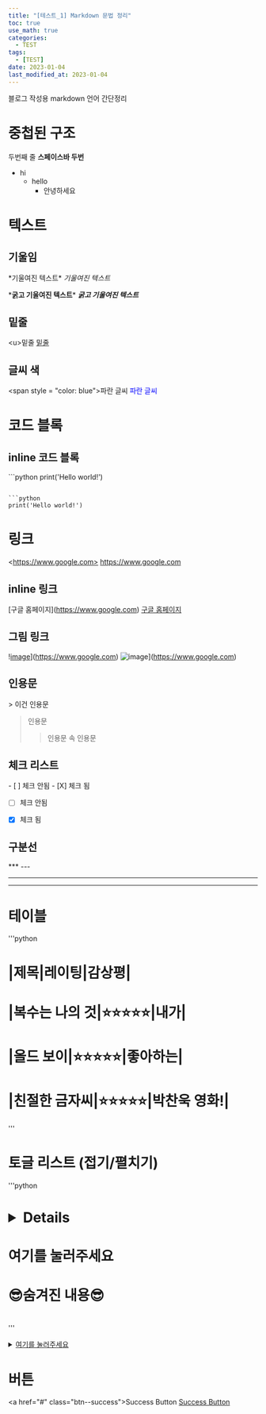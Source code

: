 ```yaml
---
title: "[테스트_1] Markdown 문법 정리"
toc: true
use_math: true
categories:
  - TEST
tags:
  - [TEST]
date: 2023-01-04
last_modified_at: 2023-01-04
---
```


블로그 작성용 markdown 언어 간단정리


# 중첩된 구조

두번째 줄 **스페이스바 두번**

- hi
  - hello
    - 안녕하세요


# 텍스트

## 기울임

\*기울여진 텍스트*
*기울여진 텍스트*

\***굵고 기울여진 텍스트***
***굵고 기울여진 텍스트***

## 밑줄

\<u>밑줄</u>
<u>밑줄</u>

## 글씨 색

\<span style = "color: blue">파란 글씨</span>
<span style = "color: blue">파란 글씨</span>


# 코드 블록

## inline 코드 블록

\```python
print('Hello world!')
```

```python
print('Hello world!')
```

# 링크

\<https://www.google.com>
<https://www.google.com>

## inline 링크

\[구글 홈페이지](https://www.google.com)
[구글 홈페이지](https://www.google.com)

## 그림 링크

\![image]('/assets/image/ds_lab.png')](https://www.google.com)
![image]('/assets/image/ds_lab.png')](https://www.google.com)


## 인용문

\> 이건 인용문
> 인용문
  >> 인용문 속 인용문

## 체크 리스트

\- [ ] 체크 안됨
\- [X] 체크 됨

- [ ] 체크 안됨
- [X] 체크 됨


## 구분선

\***
\---

***
---

# 테이블

'''python
# |**제목**|레이팅|감상평|
# |복수는 나의 것|⭐⭐⭐⭐⭐|내가|
# |올드 보이|⭐⭐⭐⭐⭐|좋아하는|
# |친절한 금자씨|⭐⭐⭐⭐⭐|박찬욱 영화!|
'''
# 토글 리스트 (접기/펼치기)

'''python
# <details>
# <summary>여기를 눌러주세요</summary>
# <div markdown="1">       

# 😎숨겨진 내용😎

# </div>
# </details>
'''

<details>
<summary><u>여기를 눌러주세요</u></summary>
<div markdown="1">       

😎숨겨진 내용😎

</div>
</details>

# 버튼

\<a href="#" class="btn--success">Success Button</a>
<a href="#" class="btn--success">Success Button</a>

